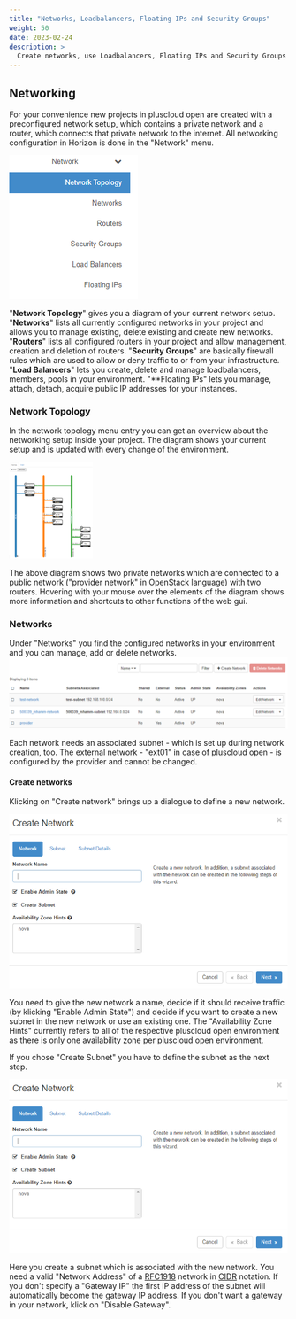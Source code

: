 ```yaml
---
title: "Networks, Loadbalancers, Floating IPs and Security Groups"
weight: 50
date: 2023-02-24
description: >
  Create networks, use Loadbalancers, Floating IPs and Security Groups 
---
```

## Networking
For your convenience new projects in pluscloud open are created with a preconfigured network setup, which contains a private network and a router, which connects that private network to the internet. All networking configuration in Horizon is done in the "Network" menu.

![screenshot of the network menu](./image2020-10-16_8-54-52.png)

"**Network Topology**" gives you a diagram of your current network setup. "**Networks**" lists all currently configured networks in your project and allows you to manage existing, delete existing and create new networks. "**Routers**" lists all configured routers in your project and allow management, creation and deletion of routers. "**Security Groups**" are basically firewall rules which are used to allow or deny traffic to or from your infrastructure. "**Load Balancers**" lets you create, delete and manage loadbalancers, members, pools in your environment. "**Floating IPs" lets you manage, attach, detach, acquire public IP addresses for your instances.

### Network Topology
In the network topology menu entry you can get an overview about the networking setup inside your project. The diagram shows your current setup and is updated with every change of the environment. 

<img src="image2020-10-16_9-33-31.png" alt="screenshot of a network topology" width="30%" height="30%" title="Network Diagram">

The above diagram shows two private networks which are connected to a public network ("provider network" in OpenStack language) with two routers. Hovering with your mouse over the elements of the diagram shows more information and shortcuts to other functions of the web gui.

### Networks
Under "Networks" you find the configured networks in your environment and you can manage, add or delete networks.
![screenshot of the networks menu](./image2020-10-16_10-8-2.png)

Each network needs an associated subnet - which is set up during network creation, too. The external network - "ext01" in case of pluscloud open - is configured by the provider and cannot be changed.

#### Create networks
Klicking on "Create network" brings up a dialogue to define a new network. 

![screenshot of the create network menu](./image2020-10-16_10-26-51.png) 

You need to give the new network a name, decide if it should receive traffic (by klicking "Enable Admin State") and decide if you want to create a new subnet in the new network or use an existing one. The "Availability Zone Hints" currently refers to all of the respective pluscloud open environment as there is only one availability zone per pluscloud open environment.

If you chose "Create Subnet" you have to define the subnet as the next step. 

![screenshot of the subnet tab](./image2020-10-16_10-26-51.png)  

Here you create a subnet which is associated with the new network. You need a valid "Network Address" of a [RFC1918](https://www.rfc-editor.org/rfc/rfc1918) network in [CIDR](https://en.wikipedia.org/wiki/Classless_Inter-Domain_Routing) notation. If you don't specify a "Gateway IP" the first IP address of the subnet will automatically become the gateway IP address. If you don't want a gateway in your network, klick on "Disable Gateway".